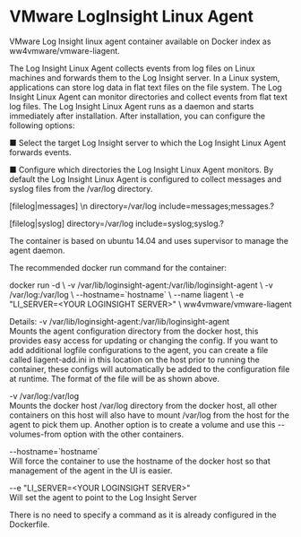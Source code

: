 VMware LogInsight Linux Agent
======================

VMware Log Insight linux agent container available on Docker index as ww4vmware/vmware-liagent.

The Log Insight Linux Agent collects events from log files on Linux machines and forwards them to the Log Insight server.
In a Linux system, applications can store log data in flat text files on the file system. The Log Insight Linux Agent can monitor directories and collect events from flat text log files.
The Log Insight Linux Agent runs as a daemon and starts immediately after installation. After installation, you can configure the following options:

■  Select the target Log Insight server to which the Log Insight Linux Agent forwards events.

■  Configure which directories the Log Insight Linux Agent monitors. By default the Log Insight Linux Agent is configured to collect messages and syslog files from the /var/log directory.

[filelog|messages] \n
directory=/var/log 
include=messages;messages.? 

[filelog|syslog] 
directory=/var/log 
include=syslog;syslog.?

The container is based on ubuntu 14.04 and uses supervisor to manage the agent daemon.  

The recommended docker run command for the container:

docker run -d  \ 
   -v /var/lib/loginsight-agent:/var/lib/loginsight-agent \ 
   -v /var/log:/var/log  \ 
   --hostname=\`hostname\`   \ 
   --name liagent  \ 
   -e "LI_SERVER=\<YOUR LOGINSIGHT SERVER\>"  \ 
   ww4vmware/vmware-liagent
   

Details:
-v /var/lib/loginsight-agent:/var/lib/loginsight-agent  <br>Mounts the agent configuration directory from the docker host, this provides easy access for updating or changing the config.  If you want to add additional logfile configurations to the agent, you can create a file called liagent-add.ini in this location on the host prior to running the container, these configs will automatically be added to the configuration file at runtime.  The format of the file will be as shown above.

-v /var/log:/var/log <br>Mounts the docker host /var/log directory from the docker host, all other containers on this host will also have to mount /var/log from the host for the agent to pick them up. Another option is to create a volume and use this --volumes-from option with the other containers.

--hostname=\`hostname\` <br>Will force the container to use the hostname of the docker host so that management of the agent in the UI is easier.

--e "LI_SERVER=\<YOUR LOGINSIGHT SERVER\>" <br>Will set the agent to point to the Log Insight Server

There is no need to specify a command as it is already configured in the Dockerfile.
